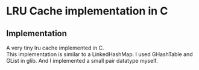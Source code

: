 # LRU Cache implementation in C
## Implementation
A very tiny lru cache implemented in C.  
This implementation is similar to a LinkedHashMap. I used GHashTable and GList in glib. And I implemented a small pair datatype myself.
